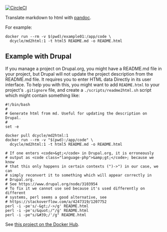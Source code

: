 [![CircleCI](https://circleci.com/gh/dcycle/docker-md2html.svg?style=svg)](https://circleci.com/gh/dcycle/docker-md2html)

Translate markdown to html with [pandoc](https://pandoc.org).

For example:

    docker run --rm -v $(pwd)/example01:/app/code \
      dcycle/md2html:1 -t html5 README.md -o README.html

Example with Drupal
-----

If you manage a project on Drupal.org, you might have a README.md file in your project, but Drupal will not update the project description from the README.md file. It requires you to enter HTML data Directly in its user interface. To help you with this, you might want to add `README.html` to your project's `.gitignore` file, and create a `./scripts/readme2html.sh` script which might contain something like:

    #!/bin/bash
    #
    # Generate html from md. Useful for updating the description on Drupal.
    #
    set -e

    docker pull dcycle/md2html:1
    docker run --rm -v "$(pwd):/app/code" \
      dcycle/md2html:1 -t html5 README.md -o README.html

    # If one enters <code>&gt;</code> in Drupal.org, it is erroneously
    # output as <code class="language-php">&amp;gt;</code>; because we know
    # that this only happens in certain contexts (")->") in our case, we can
    # simply reconvert it to something which will appear correctly in
    # Drupal.org.
    # See https://www.drupal.org/node/3103954
    # To fix it we cannot use sed because it's used differently on different
    # systems, perl seems a good alternative, see
    # https://stackoverflow.com/a/4247319/1207752
    perl -i -pe's/-&gt;/->/g' README.html
    perl -i -pe's/&quot;/"/g' README.html
    perl -i -pe"s/&#39;/'/g" README.html

See [this project on the Docker Hub](https://hub.docker.com/r/dcycle/md2html/).
